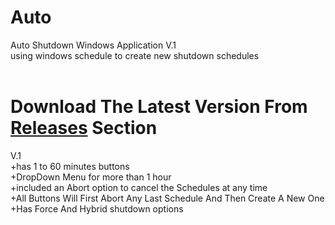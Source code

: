 # Auto

Auto Shutdown Windows Application V.1<br>
using windows schedule to create new shutdown schedules<br><br>

# Download The Latest Version From [Releases](https://github.com/smh044/Auto/releases) Section

V.1<br>
+has 1 to 60 minutes buttons<br>
+DropDown Menu for more than 1 hour<br>
+included an Abort option to cancel the Schedules at any time<br>
+All Buttons Will First Abort Any Last Schedule And Then Create A New One<br>
+Has Force And Hybrid shutdown options<br>
